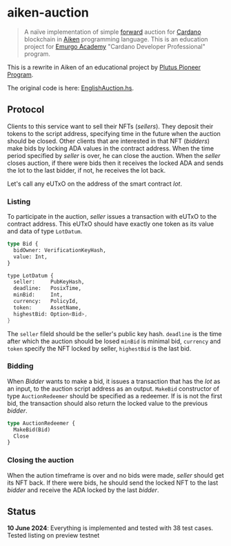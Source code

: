 # aiken-auction

> A naïve implementation of simple
> [forward](https://en.wikipedia.org/wiki/Forward_auction)
> auction for
> [Cardano](https://cardano.org/)
> blockchain in
> [Aiken](https://aiken-lang.org/)
> programming language.
> This is an education project for
> [Emurgo Academy](https://education.emurgo.io/)
> "Cardano Developer Professional" program.

This is a rewrite in Aiken of an educational project by
[Plutus Pioneer Program](https://plutus-pioneer-program.readthedocs.io/en/latest/pioneer/week1.html).

The original code is here:
[EnglishAuction.hs](https://github.com/input-output-hk/plutus-pioneer-program/blob/second-iteration/code/week01/src/Week01/EnglishAuction.hs).

## Protocol

Clients to this service want to sell their NFTs (*sellers*).
They deposit their tokens to the script address, specifying time in the future when the auction
should be closed.
Other clients that are interested in that NFT (*bidders*) make bids by locking ADA values in the contract address.
When the time period specified by *seller* is over, he can close the auction.
When the *seller* closes auction, if there were bids then it receives the locked ADA and sends the lot to the last bidder,
if not, he receives the lot back.

Let's call any eUTxO on the address of the smart contract *lot*.

### Listing

To participate in the auction, *seller* issues a transaction with eUTxO to the contract address.
This eUTxO should have exactly one token as its value and data of type `LotDatum`.

```Rust
type Bid {
  bidOwner: VerificationKeyHash,
  value: Int,
}

type LotDatum {
  seller:     PubKeyHash,
  deadline:   PosixTime,
  minBid:     Int,
  currency:   PolicyId,
  token:      AssetName,
  highestBid: Option<Bid>,
}
```

The `seller` fileld should be the seller's public key hash.
`deadline` is the time after which the auction should be losed
`minBid` is minimal bid,
`currency` and `token` specify the NFT locked by seller,
`highestBid` is the last bid.

### Bidding

When *Bidder* wants to make a bid, it issues a transaction
that has the *lot* as an input, to the auction script address as an output.
`MakeBid` constructor of type `AuctionRedeemer` should be specified as a redeemer.
If is is not the first bid, the transaction should also return the locked value to
the previous *bidder*.

```Rust
type AuctionRedeemer {
  MakeBid(Bid)
  Close
}
```

### Closing the auction

When the aution timeframe is over and no bids were made, *seller* should get its NFT back.
If there were bids, he should send the locked NFT to the last *bidder* and receive
the ADA locked by the last *bidder*.

## Status

**10 June 2024**: Everything is implemented and tested with 38 test cases.
Tested listing on preview testnet
